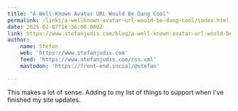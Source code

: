 ```yaml
---
title: "A Well-Known Avatar URL Would Be Dang Cool"
permalink: /links/a-wellknown-avatar-url-would-be-dang-cool/index.html
date: 2025-02-07T16:36:00.000Z
link: https://www.stefanjudis.com/blog/a-well-known-avatar-url-would-be-dang-cool/
author:
    name: Stefan
    web: 'https://www.stefanjudis.com'
    feed: 'https://www.stefanjudis.com/rss.xml'
    mastodon: 'https://front-end.social/@stefan'

---
```


This makes a lot of sense. Adding to my list of things to support when I've finished my site updates.